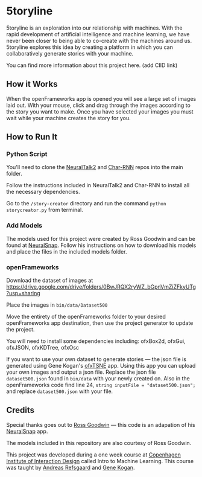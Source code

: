 # 5toryline

5toryline is an exploration into our relationship with machines. With the rapid development of artificial intelligence and machine learning, we have never been closer to being able to co-create with the machines around us. 5toryline explores this idea by creating a platform in which you can collaboratively generate stories with your machine.

You can find more information about this project here. (add CIID link)

## How it Works

When the openFrameworks app is opened you will see a large set of images laid out. With your mouse, click and drag through the images according to the story you want to make. Once you have selected your images you must wait while your machine creates the story for you.



## How to Run It

### Python Script
You'll need to clone the <a href='https://github.com/karpathy/neuraltalk'>NeuralTalk2</a> and <a href='https://github.com/karpathy/char-rnn'>Char-RNN</a> repos into the main folder. 

Follow the instructions included in NeuralTalk2 and Char-RNN to install all the necessary dependencies.

Go to the `/story-creator` directory and run the command `python storycreator.py` from terminal.

### Add Models
The models used for this project were created by Ross Goodwin and can be found at <a href='https://github.com/rossgoodwin/neuralsnap'>NeuralSnap</a>. Follow his instructions on how to download his models and place the files in the included models folder.

### openFrameworks
Download the dataset of images at https://drive.google.com/drive/folders/0BwJRQX2ryWZ_bGpnVmZiZFkyUTg?usp=sharing

Place the images in `bin/data/Dataset500`

Move the entirety of the openFrameworks folder to your desired openFrameworks app destination, then use the project generator to update the project.

You will need to install some dependencies including: ofxBox2d, ofxGui, ofxJSON, ofxKDTree, ofxOsc

If you want to use your own dataset to generate stories — the json file is generated using Gene Kogan's <a href='https://github.com/genekogan/ofxTSNE'>ofxTSNE</a> app. Using this app you can upload your own images and output a json file. Replace the json file `dataset500.json` found in `bin/data` with your newly created on. Also in the openFrameworks code find line 24, `string inputFile = "dataset500.json";` and replace `dataset500.json` with your file.

## Credits

Special thanks goes out to <a href='http://rossgoodwin.com/'>Ross Goodwin</a> — this code is an adapation of his <a href='https://github.com/rossgoodwin/neuralsnap'>NeuralSnap</a> app.

The models included in this repository are also courtesy of Ross Goodwin.

This project was developed during a one week course at <a href='http://ciid.dk/'>Copenhagen Institute of Interaction Design</a> called Intro to Machine Learning. This course was taught by <a href='https://andreasrefsgaard.dk/'>Andreas Refsgaard</a> and <a href='http://genekogan.com/'>Gene Kogan</a>.

